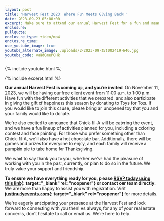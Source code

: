 ```yaml
---
layout: post
title: 'Harvest Fest 2023: Where Fun Meets Giving Back!'
date: 2023-09-23 05:00:00
excerpt: Make sure to attend our annual Harvest Fest for a fun and meaningful time!
enclosure:
pullquote:
enclosure_type: video/mp4
enclosure_time:
use_youtube_image: true
youtube_alternate_image: /uploads/2-2023-09-25t002419-646.jpg
youtube_code: vaNdGmePOHk
---
```

{% include youtube.html %}

{% include excerpt.html %}

**Our annual Harvest Fest is coming up, and you’re invited!** On November 11, 2023, we will be having our free client event from 11:00 a.m. to 1:00 p.m. Have fun with the different activities that we prepared, and also participate in giving the gift of happiness this season by donating to Toys for Tots. If you would like to join this cause, please bring an unopened toy that you and your family would like to donate.

We're also excited to announce that Chick-fil-A will be catering the event, and we have a fun lineup of activities planned for you, including a coloring contest and face painting. For those who prefer something other than Chick-fil-A, we'll also have a hot chocolate bar. Additionally, there will be games and prizes for everyone to enjoy, and each family will receive a pumpkin pie to take home for Thanksgiving.

We want to say thank you to you, whether we've had the pleasure of working with you in the past, currently, or plan to do so in the future. We truly value your support and friendship.

**To ensure we have everything ready for you, please [RSVP today using this link](http://justinudyevents.com/){: target="_blank" rel="noopener"} or contact our team directly**. We are more than happy to assist you with registration. Visit **[justinudyevents.com](http://justinudyevents.com/){: target="_blank" rel="noopener"}** for more details.

We're eagerly anticipating your presence at the Harvest Fest and look forward to connecting with you then! As always, for any of your real estate concerns, don’t hesitate to call or email us. We’re here to help.